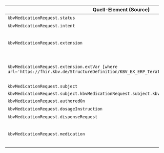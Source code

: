 | Quell-Element (Source) | Ziel-Element (Target) | Beschreibung |
|------------------------|-----------------------|--------------|
| `kbvMedicationRequest.status` | `bfarmMedicationRequest.status` | TODO |
| `kbvMedicationRequest.intent` | `bfarmMedicationRequest.intent` | TODO |
| `kbvMedicationRequest.extension` | `bfarmMedicationRequest.extension` | Copies the MedicationRequest T-Rezept Extensions |
| `kbvMedicationRequest.extension.extVar [where url='https://fhir.kbv.de/StructureDefinition/KBV_EX_ERP_Teratogenic'].extMatchVar.extension` | `bfarmMedicationRequest.extension.url.extension` | Copies the the value for the T-Prescription Extension |
| `kbvMedicationRequest.subject` | `bfarmMedicationRequest.subject` | TODO |
| `kbvMedicationRequest.subject.kbvMedicationRequest.subject.kbvMedicationRequest.subject` | `bfarmMedicationRequest.subject.extension.url` |  |
| `kbvMedicationRequest.authoredOn` | `bfarmMedicationRequest.authoredOn` | TODO |
| `kbvMedicationRequest.dosageInstruction` | `bfarmMedicationRequest.dosageInstruction` | TODO |
| `kbvMedicationRequest.dispenseRequest` | `bfarmMedicationRequest.dispenseRequest` | TODO |
| `kbvMedicationRequest.medication` | `bfarmMedicationRequest.medication` | Copy medication; ensure correct mapping from reference is stated |
